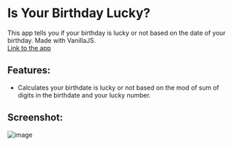 # Is Your Birthday Lucky?
This app tells you if your birthday is lucky or not based on the date of your birthday. Made with VanillaJS. <br>
[Link to the app](https://luckybirthornot.netlify.app/ "lucky birthday")

## Features:
* Calculates your birthdate is lucky or not based on the mod of sum of digits in the birthdate and your lucky number.

## Screenshot: 
![image](https://user-images.githubusercontent.com/62604823/219692234-9983197f-bcc3-4435-8f45-15db25d7e7c8.png)

